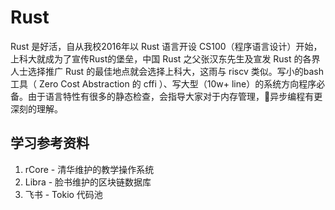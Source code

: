 # Rust
Rust 是好活，自从我校2016年以 Rust 语言开设 CS100（程序语言设计）开始，上科大就成为了宣传Rust的堡垒，中国 Rust 之父张汉东先生及宣发 Rust 的各界人士选择推广 Rust 的最佳地点就会选择上科大，这雨与 riscv 类似。写小的bash工具（ Zero Cost Abstraction 的 cffi ）、写大型（10w+ line）的系统方向程序必备。由于语言特性有很多的静态检查，会指导大家对于内存管理，异步编程有更深刻的理解。

## 学习参考资料
1. rCore - 清华维护的教学操作系统
2. Libra - 脸书维护的区块链数据库
3. 飞书 - Tokio 代码池